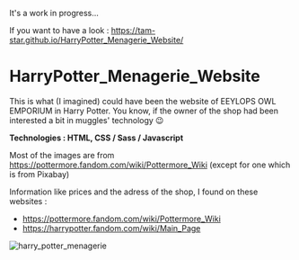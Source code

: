 It's a work in progress...

If you want to have a look : https://tam-star.github.io/HarryPotter_Menagerie_Website/

# HarryPotter_Menagerie_Website

This is what (I imagined) could have been the website of EEYLOPS OWL EMPORIUM in Harry Potter. You know, if the owner of the shop had been interested a bit in muggles' technology 😉

<strong>Technologies : HTML, CSS / Sass / Javascript</strong>

Most of the images are from https://pottermore.fandom.com/wiki/Pottermore_Wiki (except for one which is from Pixabay)

Information like prices and the adress of the shop, I found on these websites : 
- https://pottermore.fandom.com/wiki/Pottermore_Wiki 
- https://harrypotter.fandom.com/wiki/Main_Page

![harry_potter_menagerie](https://user-images.githubusercontent.com/58629427/137407110-ab912274-b88f-46ad-9fa1-380ef9164e46.jpg)
